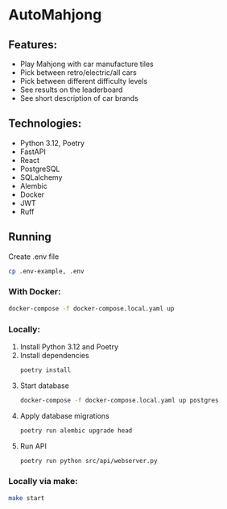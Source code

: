 # AutoMahjong

## Features:
+ Play Mahjong with car manufacture tiles
+ Pick between retro/electric/all cars
+ Pick between different difficulty levels
+ See results on the leaderboard
+ See short description of car brands

## Technologies:
+ Python 3.12, Poetry
+ FastAPI
+ React
+ PostgreSQL
+ SQLalchemy
+ Alembic
+ Docker
+ JWT
+ Ruff

## Running

Create .env file
```bash
cp .env-example, .env
```

### With Docker:
```bash
docker-compose -f docker-compose.local.yaml up
```

### Locally:
1. Install Python 3.12 and Poetry
2. Install dependencies
    ```bash
    poetry install
    ```
3. Start database
    ```bash
    docker-compose -f docker-compose.local.yaml up postgres
    ```
4. Apply database migrations
    ```bash
    poetry run alembic upgrade head
    ```
5. Run API
    ```bash
    poetry run python src/api/webserver.py
    ```



### Locally via make:
```bash
make start
```
